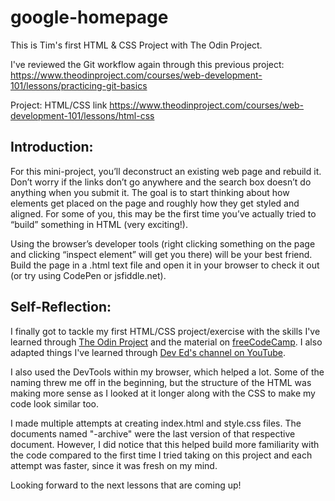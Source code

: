# google-homepage

This is Tim's first HTML & CSS Project with The Odin Project.

I've reviewed the Git workflow again through this previous project: https://www.theodinproject.com/courses/web-development-101/lessons/practicing-git-basics

Project: HTML/CSS link
https://www.theodinproject.com/courses/web-development-101/lessons/html-css

## Introduction:

For this mini-project, you’ll deconstruct an existing web page and rebuild it. Don’t worry if the links don’t go anywhere and the search box doesn’t do anything when you submit it. The goal is to start thinking about how elements get placed on the page and roughly how they get styled and aligned. For some of you, this may be the first time you’ve actually tried to “build” something in HTML (very exciting!).

Using the browser’s developer tools (right clicking something on the page and clicking “inspect element” will get you there) will be your best friend. Build the page in a .html text file and open it in your browser to check it out (or try using CodePen or jsfiddle.net).

## Self-Reflection:

I finally got to tackle my first HTML/CSS project/exercise with the skills I've learned through [The Odin Project](https://www.theodinproject.com/) and the material on [freeCodeCamp](https://www.freecodecamp.org/). I also adapted things I've learned through [Dev Ed's channel on YouTube](https://www.youtube.com/channel/UClb90NQQcskPUGDIXsQEz5Q).

I also used the DevTools within my browser, which helped a lot. Some of the naming threw me off in the beginning, but the structure of the HTML was making more sense as I looked at it longer along with the CSS to make my code look similar too.

I made multiple attempts at creating index.html and style.css files. The documents named "-archive" were the last version of that respective document. However, I did notice that this helped build more familiarity with the code compared to the first time I tried taking on this project and each attempt was faster, since it was fresh on my mind.

Looking forward to the next lessons that are coming up!
